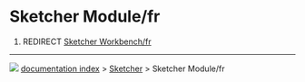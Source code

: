 # Sketcher Module/fr
1.  REDIRECT [Sketcher Workbench/fr](Sketcher_Workbench/fr.md)



---
![](images/Button_right.svg) [documentation index](../README.md) > [Sketcher](Sketcher_Workbench.md) > Sketcher Module/fr
